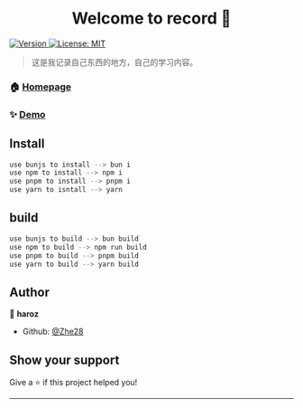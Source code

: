 <h1 align="center">Welcome to record 👋</h1>
<p>
  <a href="https://www.npmjs.com/package/record" target="_blank">
    <img alt="Version" src="https://img.shields.io/npm/v/record.svg">
  </a>
  <a href="#" target="_blank">
    <img alt="License: MIT" src="https://img.shields.io/badge/License-MIT-yellow.svg" />
  </a>
</p>

> 这是我记录自己东西的地方，自己的学习内容。

### 🏠 [Homepage](https://github.com/Zhe28)

### ✨ [Demo](https://zhe28.github.io/record/)

## Install

```bash
use bunjs to install --> bun i
use npm to install --> npm i
use pnpm to install --> pnpm i
use yarn to isntall --> yarn
```

## build

```bash
use bunjs to build --> bun build
use npm to build --> npm run build
use pnpm to build --> pnpm build
use yarn to build --> yarn build
```

## Author

👤 **haroz**

- Github: [@Zhe28](https://github.com/Zhe28)

## Show your support

Give a ⭐️ if this project helped you!

---
